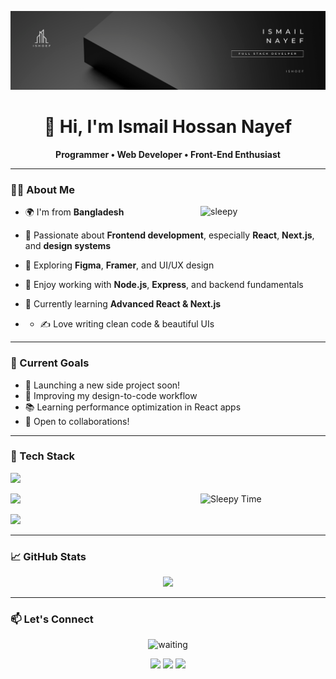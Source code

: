 <!-- Header Banner -->
<p align="center">
  <img src="banner.png" alt="Header Image" />
</p>

<h1 align="center">👋 Hi, I'm Ismail Hossan Nayef</h1>

<p align="center">
  <b>Programmer • Web Developer • Front-End Enthusiast</b>
</p>

---

### 👨‍💻 About Me

- 🌍 I'm from **Bangladesh**  <img align="right" src="https://media2.giphy.com/media/v1.Y2lkPTc5MGI3NjExZHAxaDNxZ24wNm0ybWc0b3BucmFndDhtcmtnaGkwcXdlMTV2cTMxMyZlcD12MV9pbnRlcm5hbF9naWZfYnlfaWQmY3Q9cw/cGCTkvdoPUld5yMiMd/giphy.gif" alt="sleepy" width="200" />

- 🎯 Passionate about **Frontend development**, especially **React**, **Next.js**, and **design systems**
- 🎨 Exploring **Figma**, **Framer**, and UI/UX design
- 🔧 Enjoy working with **Node.js**, **Express**, and backend fundamentals
- 🌱 Currently learning **Advanced React & Next.js**
- - ✍️ Love writing clean code & beautiful UIs
 

---

### 🚀 Current Goals

- 🚀 Launching a new side project soon!
- 🎨 Improving my design-to-code workflow
- 📚 Learning performance optimization in React apps
- 🤝 Open to collaborations!

---

### 🧰 Tech Stack

<p align="left">
  <img src="https://skillicons.dev/icons?i=html,css,js,react,next,tailwind,nodejs,express" />
</p>
<img align="right" src="https://media3.giphy.com/media/v1.Y2lkPTc5MGI3NjExM21jMGV5MWFsdmg5MTRqeGd6a29lNnlpejNpMHdpNGpvdW16Z3UzdSZlcD12MV9pbnRlcm5hbF9naWZfYnlfaWQmY3Q9Zw/qgQUggAC3Pfv687qPC/giphy.gif" width="200" alt="Sleepy Time" />
<p align="left">
  <img src="https://skillicons.dev/icons?i=mongodb,firebase,vite,npm,git,wordpress" />
</p>
<p align="left">
  <img src="https://skillicons.dev/icons?i=figma,photoshop,illustrator,aftereffects,premierepro,framer" />
</p>

<p align="right">
  
</p>







---

### 📈 GitHub Stats

<p align="center">
  <img src="https://github-readme-streak-stats.herokuapp.com/?user=abdullahalsuad&theme=radical&hide_border=true" width="48%" />
</p>

---


### 📫 Let's Connect
<p align="center" ><img src="https://media3.giphy.com/media/v1.Y2lkPTc5MGI3NjExdGdhdHl0eGl2MWVwemV4bDl1OG9yaWFmMjV2azh1eDA0bDUyYzdhOSZlcD12MV9pbnRlcm5hbF9naWZfYnlfaWQmY3Q9cw/VKO3FHbhQbnbeD6Bas/giphy.gif" width="200" alt="waiting" /><p/>
<p align="center">
  <a href="https://linkedin.com/in/mdismailhossannayef"><img src="https://img.shields.io/badge/LinkedIn-blue?logo=linkedin&style=for-the-badge"/></a>
  <a href="mailto:ismailhossennayeb@gmail.com"><img src="https://img.shields.io/badge/Email-red?logo=gmail&style=for-the-badge"/></a>
  <a href="https://ismailnayef.web.app"><img src="https://img.shields.io/badge/Portfolio-000?logo=vercel&style=for-the-badge"/></a>
</p>


</p>

